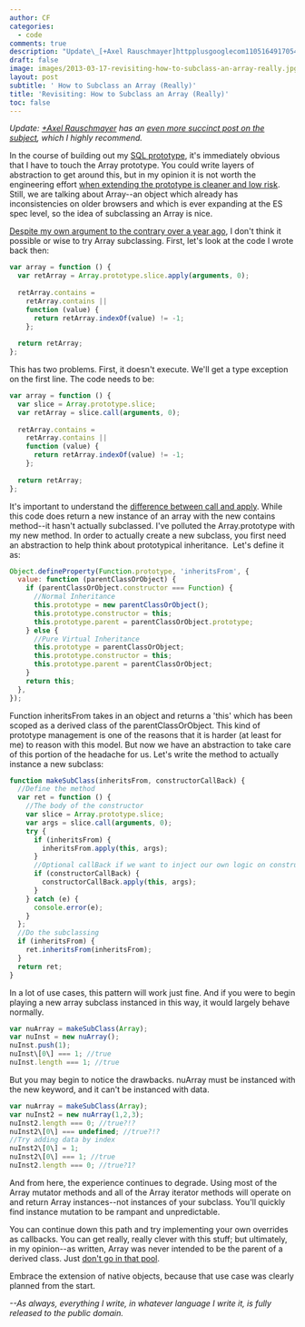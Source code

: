 ```yaml
---
author: CF
categories:
  - code
comments: true
description: "Update\_[+Axel Rauschmayer]httpplusgooglecom110516491705475800224\_has an [even more succinct post on ..."
draft: false
image: images/2013-03-17-revisiting-how-to-subclass-an-array-really.jpg
layout: post
subtitle: ' How to Subclass an Array (Really)'
title: 'Revisiting: How to Subclass an Array (Really)'
toc: false
---
```

    
_Update: [+Axel Rauschmayer](http://plus.google.com/110516491705475800224) has an [even more succinct post on the subject](http://www.2ality.com/2013/03/subclassing-builtins-es6.html), which I highly recommend._    
    
In the course of building out my [SQL prototype](http://hiking.luddites.me/2013/03/currying-favor-with-partial-application.html), it's immediately obvious that I have to touch the Array prototype. You could write layers of abstraction to get around this, but in my opinion it is not worth the engineering effort [when extending the prototype is cleaner and low risk](http://perfectionkills.com/extending-built-in-native-objects-evil-or-not/). Still, we are talking about Array--an object which already has inconsistencies on older browsers and which is ever expanding at the ES spec level, so the idea of subclassing an Array is nice.    
    
[Despite my own argument to the contrary over a year ago](http://hiking.luddites.me/2012/01/how-real-persons-subclass-array.html), I don't think it possible or wise to try Array subclassing. First, let's look at the code I wrote back then:    
    
```js    
var array = function () {    
  var retArray = Array.prototype.slice.apply(arguments, 0);    
    
  retArray.contains =    
    retArray.contains ||    
    function (value) {    
      return retArray.indexOf(value) != -1;    
    };    
    
  return retArray;    
};    
```    
    
This has two problems. First, it doesn't execute. We'll get a type exception on the first line. The code needs to be:    
    
```js    
var array = function () {    
  var slice = Array.prototype.slice;    
  var retArray = slice.call(arguments, 0);    
    
  retArray.contains =    
    retArray.contains ||    
    function (value) {    
      return retArray.indexOf(value) != -1;    
    };    
    
  return retArray;    
};    
```    
    
It's important to understand the [difference between call and apply](http://stackoverflow.com/questions/1986896/what-is-the-difference-between-call-and-apply). While this code does return a new instance of an array with the new contains method--it hasn't actually subclassed. I've polluted the Array.prototype with my new method. In order to actually create a new subclass, you first need an abstraction to help think about prototypical inheritance.  Let's define it as:    
    
```js    
Object.defineProperty(Function.prototype, 'inheritsFrom', {    
  value: function (parentClassOrObject) {    
    if (parentClassOrObject.constructor === Function) {    
      //Normal Inheritance    
      this.prototype = new parentClassOrObject();    
      this.prototype.constructor = this;    
      this.prototype.parent = parentClassOrObject.prototype;    
    } else {    
      //Pure Virtual Inheritance    
      this.prototype = parentClassOrObject;    
      this.prototype.constructor = this;    
      this.prototype.parent = parentClassOrObject;    
    }    
    return this;    
  },    
});    
```    
    
Function inheritsFrom takes in an object and returns a 'this' which has been scoped as a derived class of the parentClassOrObject. This kind of prototype management is one of the reasons that it is harder (at least for me) to reason with this model. But now we have an abstraction to take care of this portion of the headache for us. Let's write the method to actually instance a new subclass:    
    
```js    
function makeSubClass(inheritsFrom, constructorCallBack) {    
  //Define the method    
  var ret = function () {    
    //The body of the constructor    
    var slice = Array.prototype.slice;    
    var args = slice.call(arguments, 0);    
    try {    
      if (inheritsFrom) {    
        inheritsFrom.apply(this, args);    
      }    
      //Optional callBack if we want to inject our own logic on construction    
      if (constructorCallBack) {    
        constructorCallBack.apply(this, args);    
      }    
    } catch (e) {    
      console.error(e);    
    }    
  };    
  //Do the subclassing    
  if (inheritsFrom) {    
    ret.inheritsFrom(inheritsFrom);    
  }    
  return ret;    
}    
```    
    
In a lot of use cases, this pattern will work just fine. And if you were to begin playing a new array subclass instanced in this way, it would largely behave normally.    
    
```js    
var nuArray = makeSubClass(Array);    
var nuInst = new nuArray();    
nuInst.push(1);    
nuInst\[0\] === 1; //true    
nuInst.length === 1; //true    
```    
    
But you may begin to notice the drawbacks. nuArray must be instanced with the new keyword, and it can't be instanced with data.    
    
```js    
var nuArray = makeSubClass(Array);    
var nuInst2 = new nuArray(1,2,3);    
nuInst2.length === 0; //true?!?    
nuInst2\[0\] === undefined; //true?!?    
//Try adding data by index    
nuInst2\[0\] = 1;    
nuInst2\[0\] === 1; //true    
nuInst2.length === 0; //true?1?    
```    
    
And from here, the experience continues to degrade. Using most of the Array mutator methods and all of the Array iterator methods will operate on and return Array instances--not instances of your subclass. You'll quickly find instance mutation to be rampant and unpredictable.    
    
You can continue down this path and try implementing your own overrides as callbacks. You can get really, really clever with this stuff; but ultimately, in my opinion--as written, Array was never intended to be the parent of a derived class. Just [don't go in that pool](http://www.youtube.com/watch?v=6CY_HGl6W2U).    
    
Embrace the extension of native objects, because that use case was clearly planned from the start.    
    
_\--As always, everything I write, in whatever language I write it, is fully released to the public domain._    
